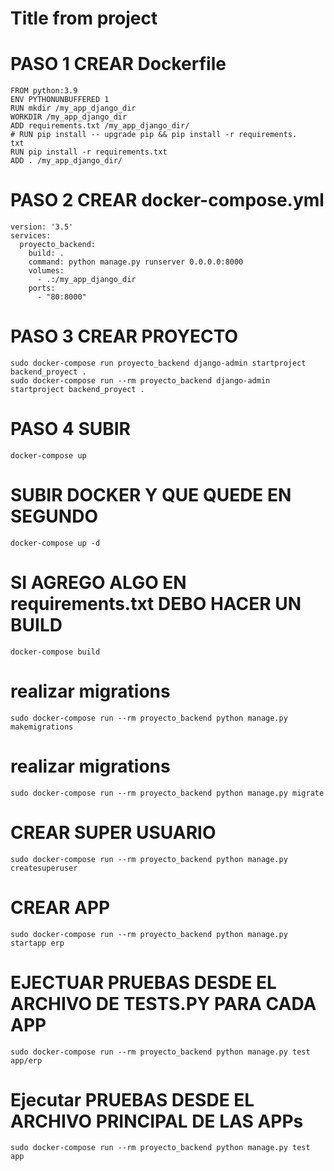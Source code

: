 # Title from project

# PASO 1 CREAR Dockerfile

```
FROM python:3.9
ENV PYTHONUNBUFFERED 1
RUN mkdir /my_app_django_dir
WORKDIR /my_app_django_dir
ADD requirements.txt /my_app_django_dir/
# RUN pip install -- upgrade pip && pip install -r requirements.
txt
RUN pip install -r requirements.txt
ADD . /my_app_django_dir/
```
# PASO 2 CREAR docker-compose.yml
```
version: '3.5'
services:
  proyecto_backend:
    build: .
    command: python manage.py runserver 0.0.0.0:8000
    volumes:
      - .:/my_app_django_dir
    ports:
      - "80:8000"
```

# PASO 3 CREAR PROYECTO
```
sudo docker-compose run proyecto_backend django-admin startproject backend_proyect .
sudo docker-compose run --rm proyecto_backend django-admin startproject backend_proyect .
```
# PASO  4 SUBIR
``` 
docker-compose up
```
# SUBIR DOCKER Y QUE QUEDE EN SEGUNDO
```
docker-compose up -d
```
# SI AGREGO ALGO EN requirements.txt DEBO HACER UN BUILD
```
docker-compose build
```
# realizar migrations
```
sudo docker-compose run --rm proyecto_backend python manage.py makemigrations
```
# realizar migrations
```
sudo docker-compose run --rm proyecto_backend python manage.py migrate
```
# CREAR SUPER USUARIO
```
sudo docker-compose run --rm proyecto_backend python manage.py createsuperuser
```
# CREAR APP
```
sudo docker-compose run --rm proyecto_backend python manage.py startapp erp
```
# EJECTUAR PRUEBAS DESDE EL ARCHIVO DE TESTS.PY PARA CADA APP
```
sudo docker-compose run --rm proyecto_backend python manage.py test app/erp
```
# Ejecutar PRUEBAS DESDE EL ARCHIVO PRINCIPAL DE LAS APPs
```
sudo docker-compose run --rm proyecto_backend python manage.py test app
```
